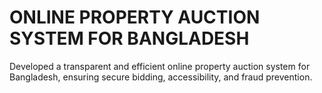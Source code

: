 # ONLINE PROPERTY AUCTION SYSTEM FOR BANGLADESH 
Developed a transparent and efficient online property auction system for Bangladesh, ensuring secure bidding, accessibility, and fraud prevention.
